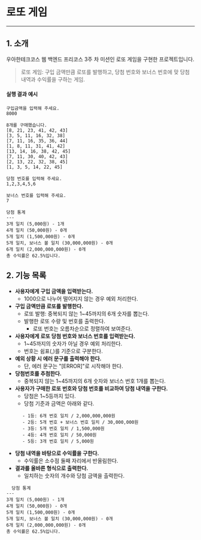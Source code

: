 # 로또 게임

---

## 1. 소개

우아한테크코스 웹 백엔드 프리코스 3주 차 미션인 로또 게임을 구현한 프로젝트입니다.
> 로또 게임: 구입 금액만큼 로또를 발행하고, 당첨 번호와 보너스 번호에 맞 당첨 내역과 수익률을 구하는 게임.

#### 실행 결과 예시
```
구입금액을 입력해 주세요.
8000

8개를 구매했습니다.
[8, 21, 23, 41, 42, 43] 
[3, 5, 11, 16, 32, 38] 
[7, 11, 16, 35, 36, 44] 
[1, 8, 11, 31, 41, 42] 
[13, 14, 16, 38, 42, 45] 
[7, 11, 30, 40, 42, 43] 
[2, 13, 22, 32, 38, 45] 
[1, 3, 5, 14, 22, 45]

당첨 번호를 입력해 주세요.
1,2,3,4,5,6

보너스 번호를 입력해 주세요.
7

당첨 통계
---
3개 일치 (5,000원) - 1개
4개 일치 (50,000원) - 0개
5개 일치 (1,500,000원) - 0개
5개 일치, 보너스 볼 일치 (30,000,000원) - 0개
6개 일치 (2,000,000,000원) - 0개
총 수익률은 62.5%입니다.
```

## 2. 기능 목록

- **사용자에게 구입 금액을 입력받는다.**
  - 1000으로 나누어 떨어지지 않는 경우 예외 처리한다.
- **구입 금액만큼 로또를 발행한다.**
  - 로또 발행: 중복되지 않는 1~45까지의 6개 숫자를 뽑는다.
  - 발행한 로또 수량 및 번호를 출력한다.
    - 로또 번호는 오름차순으로 정렬하여 보여준다.
- **사용자에게 로또 당첨 번호와 보너스 번호를 입력받는다.**
  - 1~45까지의 숫자가 아닐 경우 예외 처리한다.
  - 번호는 쉼표(,)를 기준으로 구분한다.
- **예외 상황 시 에러 문구를 출력해야 한다.**
  - 단, 에러 문구는 "[ERROR]"로 시작해야 한다.
- **당첨번호를 추첨한다.**
  - 중복되지 않는 1~45까지의 6개 숫자와 보너스 번호 1개를 뽑는다.
- **사용자가 구매한 로또 번호와 당첨 번호를 비교하여 당첨 내역을 구한다.**
  - 당첨은 1~5등까지 있다.
  - 당첨 기준과 금액은 아래와 같다.
```
      - 1등: 6개 번호 일치 / 2,000,000,000원
      - 2등: 5개 번호 + 보너스 번호 일치 / 30,000,000원
      - 3등: 5개 번호 일치 / 1,500,000원
      - 4등: 4개 번호 일치 / 50,000원
      - 5등: 3개 번호 일치 / 5,000원
```
- **당첨 내역을 바탕으로 수익률을 구한다.**
  - 수익률은 소수점 둘째 자리에서 반올림한다.
- **결과를 올바른 형식으로 출력한다.**
  - 일치하는 숫자의 개수와 당첨 금액을 출력한다.
```
  당첨 통계
---
3개 일치 (5,000원) - 1개
4개 일치 (50,000원) - 0개
5개 일치 (1,500,000원) - 0개
5개 일치, 보너스 볼 일치 (30,000,000원) - 0개
6개 일치 (2,000,000,000원) - 0개
총 수익률은 62.5%입니다.
```
